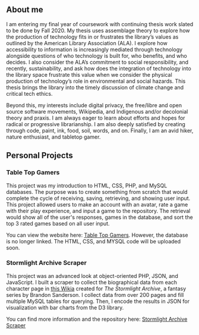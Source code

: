 ## About me
I am entering my final year of coursework with continuing thesis work slated to be done by Fall 2020. My thesis uses assemblage theory to explore how the production of technology fits in or frustrates the library’s values as outlined by the American Library Association (ALA). I explore how accessibility to information is increasingly mediated through technology alongside questions of who technology is built for, who benefits, and who decides. I also consider the ALA’s commitment to social responsibility, and recently, sustainability, and ask how does the integration of technology into the library space frustrate this value when we consider the physical production of technology’s role in environmental and social hazards. This thesis brings the library into the timely discussion of climate change and critical tech ethics. 

Beyond this, my interests include digital privacy, the free/libre and open source software movements, Wikipedia, and Indigenous and/or decolonial theory and praxis. I am always eager to learn about efforts and hopes for radical or progressive librarianship. I am also deeply satisfied by creating through code, paint, ink, food, soil, words, and on. Finally, I am an avid hiker, nature enthusiast, and tabletop gamer.

<!--- [CV](http://k-j-oliver.github.io/CV/index.html ) --->

## Personal Projects

### Table Top Gamers
This project was my introduction to HTML, CSS, PHP, and MySQL databases. The purpose was to create something from scratch that would complete the cycle of receiving, saving, retrieving, and showing user input. This project allowed users to make an account with an avatar, rate a game with their play experience, and input a game to the repository. The retrieval would show all of the user's responses, games in the database, and sort the top 3 rated games based on all user input. 

You can view the website here: [Table Top Gamers](http://hucodev.srv.ualberta.ca/oliver2/index.php). However, the database is no longer linked. The HTML, CSS, and MYSQL code will be uploaded soon. 

### Stormlight Archive Scraper
 This project was an advanced look at object-oriented PHP, JSON, and JavaScript. I built a scraper to collect the biographical data from each character page in [this Wikia](http://stormlightarchive.wikia.com/wiki/Category:Characters) created for _The Stormlight Archive_, a fantasy series by Brandon Sanderson. I collect data from over 200 pages and fill multiple MySQL tables for querying. Then, I encode the results in JSON for visualization with bar charts from the D3 library.

You can find more information and the repository here: [Stormlight Archive Scraper](https://k-j-oliver.github.io/StormlightArchiveScraper/)
